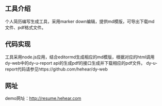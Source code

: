 ## 工具介绍
个人简历编写生成工具，采用marker down编辑，提供md模版，可导出下载md文件、pdf格式文件。

## 代码实现
工具采用node.js应用，结合editormd生成相应的md模版，根据对应的html调用dy-web中的dy-u-report api的生成pdf的接口生成并下载相应的pdf文件。
dy-u-report代码请参见https://github.com/hehear/dy-web

## 网址
demo网址：http://resume.hehear.com
